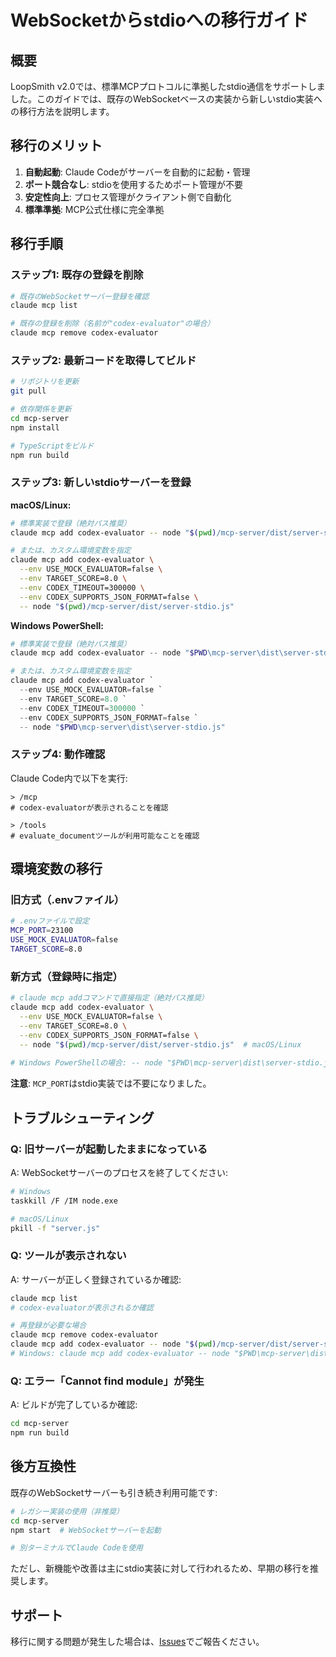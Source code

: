 # WebSocketからstdioへの移行ガイド

## 概要

LoopSmith v2.0では、標準MCPプロトコルに準拠したstdio通信をサポートしました。このガイドでは、既存のWebSocketベースの実装から新しいstdio実装への移行方法を説明します。

## 移行のメリット

1. **自動起動**: Claude Codeがサーバーを自動的に起動・管理
2. **ポート競合なし**: stdioを使用するためポート管理が不要
3. **安定性向上**: プロセス管理がクライアント側で自動化
4. **標準準拠**: MCP公式仕様に完全準拠

## 移行手順

### ステップ1: 既存の登録を削除

```bash
# 既存のWebSocketサーバー登録を確認
claude mcp list

# 既存の登録を削除（名前が"codex-evaluator"の場合）
claude mcp remove codex-evaluator
```

### ステップ2: 最新コードを取得してビルド

```bash
# リポジトリを更新
git pull

# 依存関係を更新
cd mcp-server
npm install

# TypeScriptをビルド
npm run build
```

### ステップ3: 新しいstdioサーバーを登録

**macOS/Linux:**

```bash
# 標準実装で登録（絶対パス推奨）
claude mcp add codex-evaluator -- node "$(pwd)/mcp-server/dist/server-stdio.js"

# または、カスタム環境変数を指定
claude mcp add codex-evaluator \
  --env USE_MOCK_EVALUATOR=false \
  --env TARGET_SCORE=8.0 \
  --env CODEX_TIMEOUT=300000 \
  --env CODEX_SUPPORTS_JSON_FORMAT=false \
  -- node "$(pwd)/mcp-server/dist/server-stdio.js"
```

**Windows PowerShell:**

```powershell
# 標準実装で登録（絶対パス推奨）
claude mcp add codex-evaluator -- node "$PWD\mcp-server\dist\server-stdio.js"

# または、カスタム環境変数を指定
claude mcp add codex-evaluator `
  --env USE_MOCK_EVALUATOR=false `
  --env TARGET_SCORE=8.0 `
  --env CODEX_TIMEOUT=300000 `
  --env CODEX_SUPPORTS_JSON_FORMAT=false `
  -- node "$PWD\mcp-server\dist\server-stdio.js"
```

### ステップ4: 動作確認

Claude Code内で以下を実行:

```
> /mcp
# codex-evaluatorが表示されることを確認

> /tools
# evaluate_documentツールが利用可能なことを確認
```

## 環境変数の移行

### 旧方式（.envファイル）

```bash
# .envファイルで設定
MCP_PORT=23100
USE_MOCK_EVALUATOR=false
TARGET_SCORE=8.0
```

### 新方式（登録時に指定）

```bash
# claude mcp addコマンドで直接指定（絶対パス推奨）
claude mcp add codex-evaluator \
  --env USE_MOCK_EVALUATOR=false \
  --env TARGET_SCORE=8.0 \
  --env CODEX_SUPPORTS_JSON_FORMAT=false \
  -- node "$(pwd)/mcp-server/dist/server-stdio.js"  # macOS/Linux
  
# Windows PowerShellの場合: -- node "$PWD\mcp-server\dist\server-stdio.js"
```

**注意**: `MCP_PORT`はstdio実装では不要になりました。

## トラブルシューティング

### Q: 旧サーバーが起動したままになっている

A: WebSocketサーバーのプロセスを終了してください:

```bash
# Windows
taskkill /F /IM node.exe

# macOS/Linux
pkill -f "server.js"
```

### Q: ツールが表示されない

A: サーバーが正しく登録されているか確認:

```bash
claude mcp list
# codex-evaluatorが表示されるか確認

# 再登録が必要な場合
claude mcp remove codex-evaluator
claude mcp add codex-evaluator -- node "$(pwd)/mcp-server/dist/server-stdio.js"  # macOS/Linux
# Windows: claude mcp add codex-evaluator -- node "$PWD\mcp-server\dist\server-stdio.js"
```

### Q: エラー「Cannot find module」が発生

A: ビルドが完了しているか確認:

```bash
cd mcp-server
npm run build
```

## 後方互換性

既存のWebSocketサーバーも引き続き利用可能です:

```bash
# レガシー実装の使用（非推奨）
cd mcp-server
npm start  # WebSocketサーバーを起動

# 別ターミナルでClaude Codeを使用
```

ただし、新機能や改善は主にstdio実装に対して行われるため、早期の移行を推奨します。

## サポート

移行に関する問題が発生した場合は、[Issues](https://github.com/yourusername/loopsmith/issues)でご報告ください。